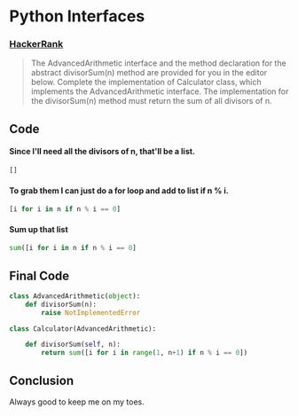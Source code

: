 # Python Interfaces

### [HackerRank](www.hackerrank.com)

> The AdvancedArithmetic interface and the method declaration for
> the abstract divisorSum(n) method are provided for you in the editor below.
> Complete the implementation of Calculator class, which implements the
> AdvancedArithmetic interface. The implementation for the divisorSum(n)
> method must return the sum of all divisors of n.

## Code

#### Since I'll need all the divisors of n, that'll be a list.

```python
[]
```

#### To grab them I can just do a for loop and add to list if n % i.

```python
[i for i in n if n % i == 0]
```

#### Sum up that list

```python
sum([i for i in n if n % i == 0]
```

## Final Code

```python
class AdvancedArithmetic(object):
    def divisorSum(n):
        raise NotImplementedError

class Calculator(AdvancedArithmetic):

    def divisorSum(self, n):
        return sum([i for i in range(1, n+1) if n % i == 0])

```

## Conclusion

Always good to keep me on my toes.
